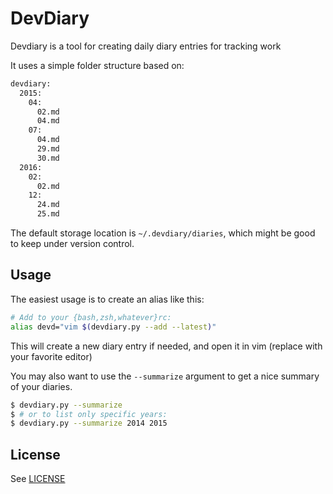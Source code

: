 # DevDiary

Devdiary is a tool for creating daily diary entries for tracking work

It uses a simple folder structure based on:
```bash
devdiary:
  2015:
    04:
      02.md
      04.md
    07:
      04.md
      29.md
      30.md
  2016:
    02:
      02.md
    12:
      24.md
      25.md
```

The default storage location is `~/.devdiary/diaries`, which might be good to keep under version control.

## Usage

The easiest usage is to create an alias like this:
```bash
# Add to your {bash,zsh,whatever}rc:
alias devd="vim $(devdiary.py --add --latest)"
```

This will create a new diary entry if needed, and open it in vim (replace with your favorite editor)

You may also want to use the `--summarize` argument to get a nice summary of your diaries.
```bash
$ devdiary.py --summarize
$ # or to list only specific years:
$ devdiary.py --summarize 2014 2015
```

## License

See [LICENSE](LICENSE.md)

